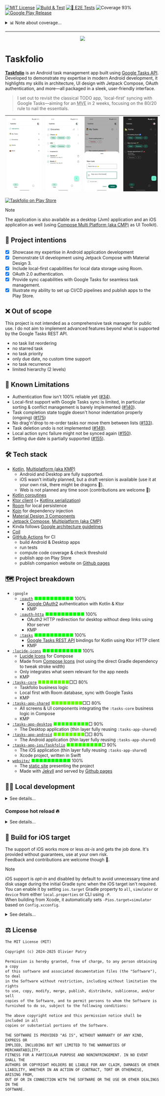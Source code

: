 [![MIT License](https://img.shields.io/badge/license-MIT-rgb%280%2C107%2C88%29)](https://github.com/opatry/taskfolio/blob/main/LICENSE)
[![Build & Test](https://github.com/opatry/taskfolio/actions/workflows/build.yml/badge.svg)](https://github.com/opatry/taskfolio/actions/workflows/build.yml)
[![📲 E2E Tests](https://github.com/opatry/taskfolio/actions/workflows/e2e-tests.yml/badge.svg)](https://github.com/opatry/taskfolio/actions/workflows/e2e-tests.yml)
![Coverage 93%](https://img.shields.io/badge/Coverage-93%25-rgb%28154%2C205%2C50%29)
[![Google Play Release](https://img.shields.io/github/v/release/opatry/taskfolio?sort=semver&style=flat&logo=googleplay&label=Release&color=rgb(191%2C238%2C222))](https://play.google.com/store/apps/details?id=net.opatry.tasks.app)

<details>
<summary>📊 Note about coverage…</summary>

The coverage report excludes code not intended to be covered.

This avoids the [“broken window” effect](https://blog.codinghorror.com/the-broken-window-theory/): whether coverage is at 43% or 56%, it's perceived as equally low—so efforts to improve it are often dismissed. In contrast, high or near-100% coverage is seen as achievable and worth tracking.

Refer to the root project's [`build.gradle.kts`](build.gradle.kts#L55-L90) for details.

*Excluded elements include:*
- Data models (no logic to test)
- Authentication (tedious to cover for now; may change later)
- Network status check (done for desktop, tedious for Android)
- Dependency injection (limited relevance despite some graph tests)
- Generated code that's untestable or irrelevant (that said, `*Dao_Impl` are retained)
- Root screens (difficult to test due to navigation, `ViewModel`, DI, etc.); testable parts are extracted for UI tests
- Compose UI previews
- Dummy screens using only Material components without logic
- Compose icons
- Resources
</details>

---

<div align="center">
<img src="fastlane/metadata/store/en-US/images/featureGraphic.png" width="500">
</div>

# Taskfolio

[**Taskfolio**](https://opatry.github.io/taskfolio) is an Android task management app built using [Google Tasks API](https://developers.google.com/tasks/reference/rest). Developed to demonstrate my expertise in modern Android development, it highlights my skills in architecture, UI design with Jetpack Compose, OAuth authentication, and more—all packaged in a sleek, user-friendly interface.

> I set out to revisit the classical TODO app, 'local-first' syncing with Google Tasks—aiming for an <abbr title="Minimum Viable Experience">MVE</abbr> in 2 weeks, focusing on the 80/20 rule to nail the essentials.

| ![](assets/screens/task_lists_light.png) | ![](assets/screens/groceries_light.png) | ![](assets/screens/add_task_light.png) | ![](assets/screens/home_dark.png)  |
| --------------------------------------- |--------------------------------------- | ---------------------------------- | ---------------------------------- |

[![Taskfolio on Play Store](assets/GetItOnGooglePlay_Badge_Web_color_English.png)](https://play.google.com/store/apps/details?id=net.opatry.tasks.app)

> [!NOTE]
> The application is also available as a desktop (Jvm) application and an iOS application as well (using [Compose Multi Platform (aka CMP)](https://www.jetbrains.com/compose-multiplatform/) as UI Toolkit).

## 🎯 Project intentions

- [x] Showcase my expertise in Android application development
- [x] Demonstrate UI development using Jetpack Compose with Material Design 3.
- [x] Include local-first capabilities for local data storage using Room.
- [x] OAuth 2.0 authentication.
- [x] Provide sync capabilities with Google Tasks for seamless task management.
- [x] Illustrate my ability to set up CI/CD pipelines and publish apps to the Play Store.

## ❌ Out of scope

This project is not intended as a comprehensive task manager for public use.
I do not aim to implement advanced features beyond what is supported by the Google Tasks REST API.

- no task list reordering
- no starred task
- no task priority
- only due date, no custom time support
- no task recurrence
- limited hierarchy (2 levels)

## 🚧 Known Limitations

- Authentication flow isn't 100% reliable yet ([#34](https://github.com/opatry/taskfolio/issues/34)).
- Local-first support with Google Tasks sync is limited, in particular sorting & conflict management is barely implemented ([#140](https://github.com/opatry/taskfolio/issues/140)).
- Task completion state toggle doesn't honor indentation properly (ongoing) ([#175](https://github.com/opatry/taskfolio/issues/175))
- No drag'n'drop to re-order tasks nor move them between lists ([#133](https://github.com/opatry/taskfolio/issues/133)).
- Task deletion undo is not implemented ([#149](https://github.com/opatry/taskfolio/issues/149)).
- Local action sync failure might not be synced again ([#150](https://github.com/opatry/taskfolio/issues/150)).
- Setting due date is partially supported ([#155](https://github.com/opatry/taskfolio/issues/155)).

## 🛠️ Tech stack

- [Kotlin](https://kotlinlang.org/), [Multiplatform (aka KMP)](https://kotlinlang.org/docs/multiplatform.html)
  - Android and Desktop are fully supported.
  - iOS wasn't initially planned, but a draft version is available (use it at your own risk, there might be dragons 🐉).
  - Web is not planned any time soon (contributions are welcome 🤝)
- [Kotlin coroutines](https://kotlinlang.org/docs/reference/coroutines/coroutines-guide.html)
- [Ktor client](https://ktor.io/) (+ [Kotlinx serialization](https://kotlinlang.org/docs/serialization.html))
- [Room](https://developer.android.com/training/data-storage/room) for local persistence
- [Koin](https://insert-koin.io/) for dependency injection
- [Material Design 3 Components](https://developer.android.com/develop/ui/compose/designsystems/material3)
- [Jetpack Compose](https://developer.android.com/jetpack/compose), [Multiplatform (aka CMP)](https://www.jetbrains.com/compose-multiplatform/)
- Kinda follows [Google architecture guidelines](https://developer.android.com/topic/architecture)
- [Coil](https://coil-kt.github.io/coil/)
- [GitHub Actions](https://docs.github.com/en/actions) for CI
  - build Android & Desktop apps
  - run tests
  - compute code coverage & check threshold
  - publish app on Play Store
  - publish companion website on [Github pages](https://pages.github.com/)

## 🗺️ Project breakdown

- `:google`
  - [`:oauth`](google/oauth/) <span style="color: #00FF00;">■■■■■■■■■■</span> 100%
    - [Google OAuth2](https://developers.google.com/identity/protocols/oauth2) authentication with Kotlin & Ktor
    - KMP
  - [`:oauth-http`](google/oauth-http/) <span style="color: #00FF00;">■■■■■■■■■■</span> 100%
    - OAuth2 HTTP redirection for desktop without deep links using Ktor server
    - KMP
  - [`:tasks`](google/tasks) <span style="color: #00FF00;">■■■■■■■■■■</span> 100%
    - [Google Tasks REST API](https://developers.google.com/tasks/reference/rest) bindings for Kotlin using Ktor HTTP client 
    - KMP
- [`:lucide-icons`](lucide-icons) <span style="color: #00FF00;">■■■■■■■■■■</span> 100%
  - [Lucide Icons](https://lucide.dev/icons/) for Compose
  - Made from [Compose Icons](https://composeicons.com/icon-libraries/lucide) (not using the direct Gradle dependency to tweak stroke width)
  - Only integrates what seem relevant for the app needs
  - KMP
- [`:tasks-core`](tasks-core) <span style="color: #66FF00;">■■■■■■■■</span>□□ 80%
  - Taskfolio business logic
  - Local first with Room database, sync with Google Tasks 
  - KMP
- [`:tasks-app-shared`](tasks-app-shared) <span style="color: #66FF00;">■■■■■■■■</span>□□ 80%
  - All screens & UI components integrating the `:tasks-core` business logic
    in Compose
  - KMP
- [`:tasks-app-desktop`](tasks-app-desktop) <span style="color: #33FF00;">■■■■■■■■■</span>□ 90%
  - The Desktop application (thin layer fully reusing `:tasks-app-shared`)
- [`:tasks-app-android`](tasks-app-android) <span style="color: #66FF00;">■■■■■■■■</span>□□ 80%
  - The Android application (thin layer fully reusing `:tasks-app-shared`)
- [`:tasks-app-ios/Taskfolio`](tasks-app-ios/Taskfolio) <span style="color: #33FF00;">■■■■■■■■■</span>□ 90%
  - The iOS application (thin layer fully reusing `:tasks-app-shared`)
  - Xcode project, written in Swift
- [`website/`](website) <span style="color: #00FF00;">■■■■■■■■■■</span> 100%
  - The [static site](https://opatry.github.io/taskfolio/) presenting the project
  - Made with [Jekyll](https://jekyllrb.com/) and served by [Github pages](https://pages.github.com/)

## 🧑‍💻 Local development

<details>
<summary>See details…</summary>

### Production setup

If you have access to the project’s secrets, you can decrypt the encrypted files using the following procedure:

Decrypt `*.gpg` files needed for development, and copy decrypted versions in proper places.

```bash
PLAYSTORE_SECRET_PASSPHRASE=MY_SECRET ./_ci/decrypt_secrets.sh
```

### Stub setup

Alternatively, you can stub the necessary files to make the project compile.
The release signing config is irrelevant for local development and can be ignored.
As for `google-services.json`, a simple stub is sufficient for local setup.

```bash
./_ci/stub_secrets.sh
```

### Updating `google-services.json`

The production `google-services.json` file is ignored by SCM to avoid exposing API keys in public repository.
To update it, download the new version, encrypt it using `gpg --symmetric --cipher-algo AES256 google-services.json` 
and store this in `_ci/google-services.json.gpg`.
The `decrypt_secrets.sh` will take it into account.
</details>

### Compose hot reload 🔥

<details>
<summary>See details…</summary>

It is possible to use [Compose hot reload](https://github.com/JetBrains/compose-hot-reload) on
desktop app by running the `:tasks-app-desktop:hotRun` Gradle task.

You'll see a Compose icon near the top left corner of the window.

![](assets/compose-hot-reload-icon.png)

When clicking on it, it will open a new window with the hot reload status.

![](assets/compose-hot-reload-console.png)
</details>

## 🍎 Build for iOS target

The support of iOS works more or less _as-is_ and gets the job done. It's provided without guarantees, use at your own risk.  
Feedback and contributions are welcome though 🤝.

> [!NOTE]
> iOS support is _opt-in_ and disabled by default to avoid unnecessary time and disk usage during the initial Gradle sync when the iOS target isn't required.  
> You can enable it by setting `ios.target` Gradle property to `all`, `simulator` or `device` from either `local.properties` or CLI using `-P`.  
> When building from Xcode, it automatically sets `-Pios.target=simulator` based on `Config.xcconfig`.

<details>
<summary>See details…</summary>

You can build the `:tasks-app-shared` code for iOS using Gradle (to check if everything compiles on Kotlin side):

```bash
./gradlew tasks-app-shared:linkDebugFrameworkIosSimulatorArm64 -Pios.target=simulator
```

### Building & Running from IntelliJ/Android Studio

You can also use the incubating [Kotlin Multiplatform IntelliJ plugin](https://plugins.jetbrains.com/plugin/14936-kotlin-multiplatform) to build and launch the iOS app directly from IntelliJ/Android Studio (starting from Narwhal | 2025.1.1).  
This plugin allows you to choose whether to run the app on a device or simulator, and enables debugging of Kotlin code even when called from iOS/Swift.

It builds the Kotlin code as a native framework, then triggers the appropriate Gradle task to build Kotlin first, followed by `xcodebuild` for the Xcode and iOS-specific parts, ensuring a seamless integration between Kotlin and Swift code (see next section for details).

### Building & Running from Xcode

For full XCFramework build (to be consumed by the iOS application), you'll have to rely on `xcodebuild` (or build directly from Xcode):

```bash
cd tasks-app-ios
IOS_TARGET=simulator xcodebuild -project Taskfolio.xcodeproj \
  -scheme Taskfolio \
  -sdk iphonesimulator \
  -arch arm64 \
  -configuration Debug \
  build \
  CODE_SIGNING_ALLOWED=NO \
  CODE_SIGN_IDENTITY="" \
  CODE_SIGNING_REQUIRED=NO
```
This triggers the `:tasks-app-shared:embedAndSignAppleFrameworkForXcode` Gradle task under the hood.

For Xcode integration, it's recommended to install the [Xcode Kotlin plugin](https://touchlab.co/xcodekotlin):

```bash
brew install xcode-kotlin
xcode-kotlin install
```

When you update Xcode, you'll have to sync the plugin:

```bash
xcode-kotlin sync
```

If you want to debug the Kotlin code from Xcode, you'll have to add the needed source sets in Xcode:  
Add Group > Add folders as **reference** > `tasks-app-shared/{commonMain,iosMain}` (or any other module you want to debug).
If you properly installed the Xcode Kotlin plugin, you'll be able to set a breakpoint in the Kotlin code and see syntax coloring as well.
</details>

## ⚖️ License

```
The MIT License (MIT)

Copyright (c) 2024-2025 Olivier Patry

Permission is hereby granted, free of charge, to any person obtaining a copy
of this software and associated documentation files (the "Software"), to deal
in the Software without restriction, including without limitation the rights
to use, copy, modify, merge, publish, distribute, sublicense, and/or sell
copies of the Software, and to permit persons to whom the Software is
furnished to do so, subject to the following conditions:

The above copyright notice and this permission notice shall be included in all
copies or substantial portions of the Software.

THE SOFTWARE IS PROVIDED "AS IS", WITHOUT WARRANTY OF ANY KIND, EXPRESS OR
IMPLIED, INCLUDING BUT NOT LIMITED TO THE WARRANTIES OF MERCHANTABILITY,
FITNESS FOR A PARTICULAR PURPOSE AND NONINFRINGEMENT. IN NO EVENT SHALL THE
AUTHORS OR COPYRIGHT HOLDERS BE LIABLE FOR ANY CLAIM, DAMAGES OR OTHER
LIABILITY, WHETHER IN AN ACTION OF CONTRACT, TORT OR OTHERWISE, ARISING FROM,
OUT OF OR IN CONNECTION WITH THE SOFTWARE OR THE USE OR OTHER DEALINGS IN THE
SOFTWARE.
```
